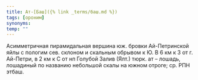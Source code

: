 ```yaml
---
title: Ат-[Баш]({% link _terms/баш.md %})
tags: [ороним]
synonyms:
temp: ""
---
```


Асимметричная пирамидальная вершина юж. бровки Ай-Петринской яйлы с пологим сев.
склоном и скальным обрывом к Ю. В 6 км к З от г. Ай-Петри, в 2 км к С от нп
Голубой Залив (Ялт.) тюрк. ат – лошадь, лошадиный по названию небольшой скалы на
южном отроге; ср. РПН этбаш.
